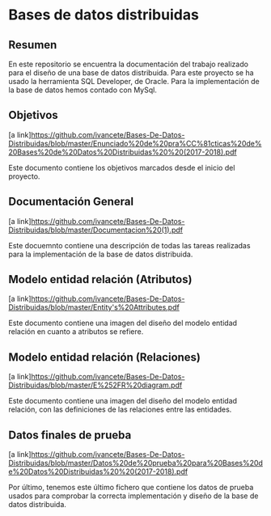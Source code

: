 # Bases de datos distribuidas

## Resumen 
En este repositorio se encuentra la documentación del trabajo realizado para el diseño de una base de datos distribuida. 
Para este proyecto se ha usado la herramienta SQL Developer, de Oracle. 
Para la implementación de la base de datos hemos contado con MySql.


## Objetivos
[a link]https://github.com/ivancete/Bases-De-Datos-Distribuidas/blob/master/Enunciado%20de%20pra%CC%81cticas%20de%20Bases%20de%20Datos%20Distribuidas%20%20(2017-2018).pdf

Este documento contiene los objetivos marcados desde el inicio del proyecto.

## Documentación General
[a link]https://github.com/ivancete/Bases-De-Datos-Distribuidas/blob/master/Documentacion%20(1).pdf

Este docuemnto contiene una descripción de todas las tareas realizadas para la implementación de la base de datos distribuida.

## Modelo entidad relación (Atributos)
[a link]https://github.com/ivancete/Bases-De-Datos-Distribuidas/blob/master/Entity's%20Attributes.pdf

Este documento contiene una imagen del diseño del modelo entidad relación en cuanto a atributos se refiere.

## Modelo entidad relación (Relaciones)
[a link]https://github.com/ivancete/Bases-De-Datos-Distribuidas/blob/master/E%252FR%20diagram.pdf

Este documento contiene una imagen del diseño del modelo entidad relación, con las definiciones de las relaciones entre las entidades.

## Datos finales de prueba
[a link]https://github.com/ivancete/Bases-De-Datos-Distribuidas/blob/master/Datos%20de%20prueba%20para%20Bases%20de%20Datos%20Distribuidas%20%20(2017-2018).pdf

Por último, tenemos este último fichero que contiene los datos de prueba usados para comprobar la correcta implementación y diseño de la base de datos distribuida.

